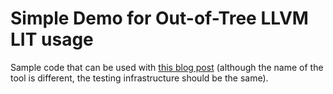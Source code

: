 # Simple Demo for Out-of-Tree LLVM LIT usage

Sample code that can be used with [this blog post](https://medium.com/@mshockwave/using-llvm-lit-out-of-tree-5cddada85a78)
 (although the name of the tool is different, the testing infrastructure should be the same).
